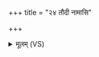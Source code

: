 +++
title = "२४ तौदी नामासि"

+++
<details><summary>मूलम् (VS)</summary>

तौदी॒ नामा॑सि क॒न्या᳡ घृ॒ताची॒ नाम॒ वा अ॑सि।  
अ॑धस्प॒देन॑ ते प॒दमा द॑दे विष॒दूष॑णम् ॥
</details>